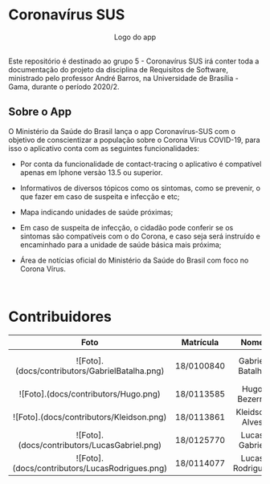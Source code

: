 # Coronavírus SUS

<div align="center">
  <!-- <img src= "docs/assets/logos/Promobit.png"/> -->
  Logo do app
</div>

<br />

Este repositório é destinado ao grupo 5 - Coronavírus SUS irá conter toda a documentação do projeto da disciplina de Requisitos de Software, ministrado pelo professor André Barros, na Universidade de Brasília - Gama, durante o período 2020/2.


## Sobre o App

O Ministério da Saúde do Brasil lança o app Coronavírus-SUS com o objetivo de conscientizar a população sobre o Corona Vírus COVID-19, para isso o aplicativo conta com as seguintes funcionalidades:

- Por conta da funcionalidade de contact-tracing o aplicativo é compatível apenas em Iphone versào 13.5 ou superior.

- Informativos de diversos tópicos como os sintomas, como se prevenir, o que fazer em caso de suspeita e infecção e etc;

- Mapa indicando unidades de saúde próximas;

- Em caso de suspeita de infecção, o cidadão pode conferir se os sintomas são compatíveis com o do Corona, e caso seja será instruído e encaminhado para a unidade de saúde básica mais próxima;

- Área de notícias oficial do Ministério da Saúde do Brasil com foco no Corona Vírus.

<br/>

# Contribuidores

|Foto | Matrícula | Nome | GitHub | E-mail|
|:--:|:--:|:--:|:--:|:--:|
| ![Foto].(docs/contributors/GabrielBatalha.png) | 18/0100840 |Gabriel Batalha |[gabriel-azevedo-batalha](https://github.com/gabriel-azevedo-batalha)|batalha800@gmail.com
| ![Foto].(docs/contributors/Hugo.png) | 18/0113585 | Hugo Bezerra | [HB-fga](https://github.com/HB-fga)| hugoricardo.so.be@gmail.com
| ![Foto].(docs/contributors/Kleidson.png) | 18/0113861 | Kleidson Alves | [kleidson-alves](https://github.com/kleidson-alves)| kleidsonalves15@gmail.com
| ![Foto].(docs/contributors/LucasGabriel.png) | 18/0125770 | Lucas Gabriel | [lucasgbezerra](https://github.com/lucasgbezerra) | lucasbsb100@gmail.com
| ![Foto].(docs/contributors/LucasRodrigues.png) | 18/0114077| Lucas Rodrigues| [lucas229](https://github.com/lucas229)| lucasro229@gmail.com

<br />

